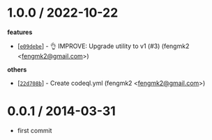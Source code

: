 
1.0.0 / 2022-10-22
==================

**features**
  * [[`e09debe`](http://github.com/node-modules/digest-header/commit/e09debebb442e25fda76579ed6175e24a08acc03)] - 👌 IMPROVE: Upgrade utility to v1 (#3) (fengmk2 <<fengmk2@gmail.com>>)

**others**
  * [[`22d708b`](http://github.com/node-modules/digest-header/commit/22d708b80bcdf6b4b711c81b0a4a0228d8a65b39)] - Create codeql.yml (fengmk2 <<fengmk2@gmail.com>>)

0.0.1 / 2014-03-31
==================

 * first commit
